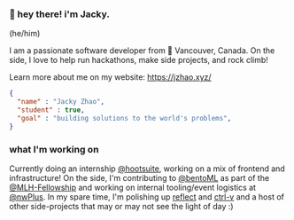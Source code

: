 ### :wave: hey there! i'm Jacky.
(he/him)

I am a passionate software developer from :pushpin: Vancouver, Canada. On the side, I love to help run hackathons, make side projects, and rock climb!

Learn more about me on my website: https://jzhao.xyz/

```json
{
  "name" : "Jacky Zhao",
  "student" : true,
  "goal" : "building solutions to the world's problems",
}
```

### what I'm working on
Currently doing an internship [@hootsuite](http://hootsuite.com/), working on a mix of frontend and infrastructure! On the side, I'm contributing to [@bentoML](https://github.com/bentoml/BentoML) as part of the [@MLH-Fellowship](https://fellowship.mlh.io/) and working on internal tooling/event logistics at [@nwPlus](https://github.com/nwplus). In my spare time, I'm polishing up [reflect](https://github.com/getreflect) and [ctrl-v](https://github.com/jackyzha0/ctrl-v) and a host of other side-projects that may or may not see the light of day :)
